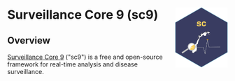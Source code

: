 # Surveillance Core 9 (sc9) <a href="https://docs.sykdomspulsen.no/sc"><img src="man/figures/logo.png" align="right" width="120" /></a>

## Overview 

[Surveillance Core 9](https://www.csids.no/sc9/) ("sc9") is a free and open-source framework for real-time analysis and disease surveillance.
